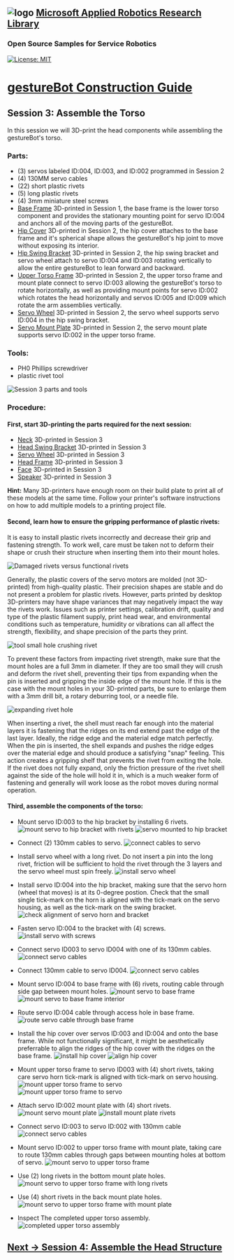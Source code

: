 ## ![logo](../img/MARR_logo.png) [Microsoft Applied Robotics Research Library](https://microsoft.github.io/AppliedRoboticsResearchLibrary/)
### Open Source Samples for Service Robotics
[![License: MIT](https://img.shields.io/badge/License-MIT-yellow.svg)](https://opensource.org/licenses/MIT)  
# [gestureBot Construction Guide](../hardware/README.md)

## **Session 3:** Assemble the Torso
In this session we will 3D-print the head components while assembling the gestureBot's torso.

### Parts: 
- (3) servos labeled ID:004, ID:003, and ID:002 programmed in Session 2
- (4) 130MM servo cables
- (22) short plastic rivets
- (5) long plastic rivets
- (4) 3mm miniature steel screws
- [Base Frame](https://github.com/microsoft/gestureBotDesignKit/blob/main/hardware/3D_Print/gB_BaseFrame.stl) 3D-printed in Session 1, the base frame is the lower torso component and provides the stationary mounting point for servo ID:004 and anchors all of the moving parts of the gestureBot.
- [Hip Cover](https://github.com/microsoft/gestureBotDesignKit/blob/main/hardware/3D_print/gb_HipCover.stl) 3D-printed in Session 2, the hip cover attaches to the base frame and it's spherical shape allows the gestureBot's hip joint to move without exposing its interior.
- [Hip Swing Bracket](https://github.com/microsoft/gestureBotDesignKit/blob/main/hardware/3D_print/gb_SwingBracket_Hip.stl) 3D-printed in Session 2, the hip swing bracket and servo wheel attach to servo ID:004 and ID:003 rotating vertically to allow the entire gestureBot to lean forward and backward.
- [Upper Torso Frame](https://github.com/microsoft/gestureBotDesignKit/blob/main/hardware/3D_print/gb_UpperTorsoFrame.stl) 3D-printed in Session 2, the upper torso frame and mount plate connect to servo ID:003 allowing the gestureBot's torso to rotate horizontally, as well as providing mount points for servo ID:002 which rotates the head horizontally and servos ID:005 and ID:009 which rotate the arm assemblies vertically.
- [Servo Wheel](https://github.com/microsoft/gestureBotDesignKit/blob/main/hardware/3D_print/gb_SwingBracket_Hip.stl) 3D-printed in Session 2, the servo wheel supports servo ID:004 in the hip swing bracket.
- [Servo Mount Plate](https://github.com/microsoft/gestureBotDesignKit/blob/main/hardware/3D_print/gb_UpperTorsoFrame.stl) 3D-printed in Session 2, the servo mount plate supports servo ID:002 in the upper torso frame.

### Tools: 
- PH0 Phillips screwdriver
- plastic rivet tool

![Session 3 parts and tools](../img/gB_Session03_PartsTools.jpg)

### **Procedure:**
#### **First, start 3D-printing the parts required for the next session:**
- [Neck](https://github.com/microsoft/gestureBotDesignKit/blob/main/hardware/3D_print/gb_Neck.stl) 3D-printed in Session 3
- [Head Swing Bracket](https://github.com/microsoft/gestureBotDesignKit/blob/main/hardware/3D_print/gb_SwingBracket_Head.stl) 3D-printed in Session 3
- [Servo Wheel](https://github.com/microsoft/gestureBotDesignKit/blob/main/hardware/3D_print/gb_ServoWheel.stl) 3D-printed in Session 3
- [Head Frame](https://github.com/microsoft/gestureBotDesignKit/blob/main/hardware/3D_print/gb_HeadFrame.stl) 3D-printed in Session 3
- [Face](https://github.com/microsoft/gestureBotDesignKit/blob/main/hardware/3D_print/gb_Face.stl) 3D-printed in Session 3
- [Speaker](https://github.com/microsoft/gestureBotDesignKit/blob/main/hardware/3D_print/gb_Speaker.stl) 3D-printed in Session 3

**Hint:** Many 3D-printers have enough room on their build plate to print all of these models at the same time. Follow your printer's software instructions on how to add multiple models to a printing project file.

#### **Second, learn how to ensure the gripping performance of plastic rivets:**
It is easy to install plastic rivets incorrectly and decrease their grip and fastening strength. To work well, care must be taken not to deform their shape or crush their structure when inserting them into their mount holes. 

![Damaged rivets versus functional rivets](../img/gB_Session03_RivetComparison.jpg)

Generally, the plastic covers of the servo motors are molded (not 3D-printed) from high-quality plastic. Their precision shapes are stable and do not present a problem for plastic rivets. However, parts printed by desktop 3D-printers may have shape variances that may negatively impact the way the rivets work.  Issues such as printer settings, calibration drift, quality and type of the plastic filament supply, print head wear, and environmental conditions such as temperature, humidity or vibrations can all affect the strength, flexibility, and shape precision of the parts they print.

![tool small hole crushing rivet](../img/gB_Session03_RivetInsertion.jpg)

To prevent these factors from impacting rivet strength, make sure that the mount holes are a full 3mm in diameter. If they are too small they will crush and deform the rivet shell, preventing their tips from expanding when the pin is inserted and gripping the inside edge of the mount hole. If this is the case with the mount holes in your 3D-printed parts, be sure to enlarge them with a 3mm drill bit, a rotary deburring tool, or a needle file.

![expanding rivet hole](../img/gB_Session03_RivetHole_Debur.jpg)

When inserting a rivet, the shell must reach far enough into the material layers it is fastening that the ridges on its end extend past the edge of the last layer. Ideally, the ridge edge and the material edge match perfectly. When the pin is inserted, the shell expands and pushes the ridge edges over the material edge and should produce a satisfying "snap" feeling. This action creates a gripping shelf that prevents the rivet from exiting the hole. If the rivet does not fully expand, only the friction pressure of the rivet shell against the side of the hole will hold it in, which is a much weaker form of fastening and generally will work loose as the robot moves during normal operation. 

#### **Third, assemble the components of the torso:**

- Mount servo ID:003 to the hip bracket by installing 6 rivets.
![mount servo to hip bracket with rivets](../img/gB_Session03_Servo_HipBracket_RivetInstall.jpg)
![servo mounted to hip bracket](../img/gB_Session03_Servo_HipBracket_Complete.jpg)

- Connect (2) 130mm cables to servo.
![connect cables to servo](../img/gB_Session03_Servo3Cables.jpg)

- Install servo wheel with a long rivet. Do not insert a pin into the long rivet, friction will be sufficient to hold the rivet through the 3 layers and the servo wheel must spin freely.
![install servo wheel](../img/gB_Session03_Servo4WheelInstall.jpg)

- Install servo ID:004 into the hip bracket, making sure that the servo horn (wheel that moves) is at its 0-degree postion. Check that the small single tick-mark on the horn is aligned with the tick-mark on the servo housing, as well as the tick-mark on the swing bracket.
![check alignment of servo horn and bracket](../img/gB_Session03_Servo4Install_BracketAlignment.jpg)

- Fasten servo ID:004 to the bracket with (4) screws.
![install servo with screws](../img/gB_Session03_Servo4Install_Screws.jpg)

- Connect servo ID003 to servo ID004 with one of its 130mm cables.
![connect servo cables](../img/gB_Session03_ConnectServo3toServo4.jpg)

- Connect 130mm cable to servo ID004.
![connect servo cables](../img/gB_Session03_ConnectServo4Cable.jpg)

- Mount servo ID:004 to base frame with (6) rivets, routing cable through side gap between mount holes.
![mount servo to base frame](../img/gB_Session03_MountServo4BaseFrame.jpg)
![mount servo to base frame interior](../img/gB_Session03_MountServo4BaseFrame_Interior.jpg)

- Route servo ID:004 cable through access hole in base frame.
![route servo cable through base frame](../img/gB_Session03_RouteServo4Cable.jpg)

- Install the hip cover over servos ID:003 and ID:004 and onto the base frame. While not functionally significant, it might be aesthetically preferrable to align the ridges of the hip cover with the ridges on the base frame.
![install hip cover](../img/gB_Session03_InstallHipCover.jpg)
![align hip cover](../img/gB_Session03_AlignHipCover.jpg)

- Mount upper torso frame to servo ID003 with (4) short rivets, taking care servo horn tick-mark is aligned with tick-mark on servo housing.
![mount upper torso frame to servo](../img/gB_Session03_MountUpperTorsoFrame_AlignServo3Horn.jpg)
![mount upper torso frame to servo](../img/gB_Session03_MountUpperTorsoFrame_Servo3Horn.jpg)

- Attach servo ID:002 mount plate with (4) short rivets.
![mount servo mount plate](../img/gB_Session03_MountServo4MountPlate.jpg)
![install mount plate rivets](../img/gB_Session03_Servo4MountPlateRivets.jpg)

- Connect servo ID:003 to servo ID:002 with 130mm cable
![connect servo cables](../img/gB_Session03_ConnectServo3toServo2.jpg)

- Mount servo ID:002 to upper torso frame with mount plate, taking care to route 130mm cables through gaps between mounting holes at bottom of servo.
![mount servo to upper torso frame](../img/gB_Session03_MountServo2UpperTorsoFrame.jpg)

- Use (2) long rivets in the bottom mount plate holes.
![mount servo to upper torso frame with long rivets](../img/gB_Session03_MountServo2UpperTorsoFrame_LongRivets.jpg)
- Use (4) short rivets in the back mount plate holes.
![mount servo to upper torso frame with mount plate](../img/gB_Session03_MountServo2UpperTorsoFrame_PlateRivets.jpg)

- Inspect The completed upper torso assembly.
![completed upper torso assembly](../img/gB_Session03_Complete.jpg)

## [**Next -> Session 4:** Assemble the Head Structure](Session04.md)
